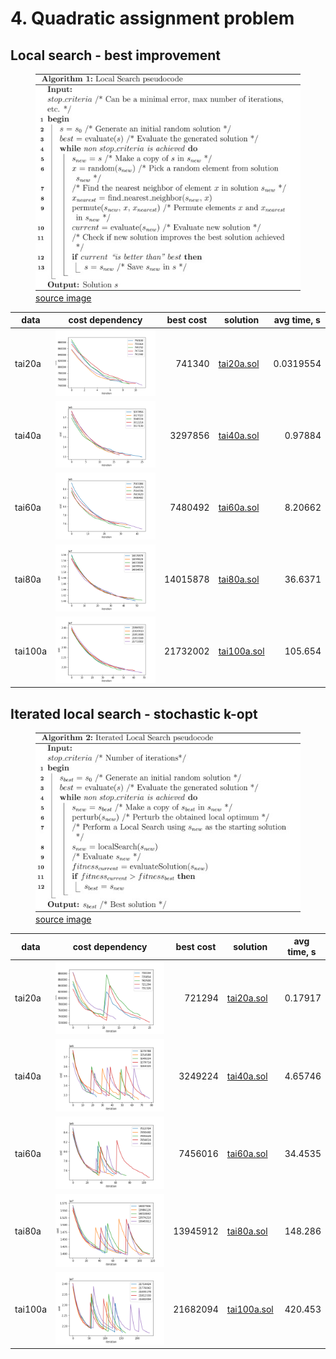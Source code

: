 # 4. Quadratic assignment problem

## Local search - best improvement

<figure class = "ls">
	<img src="ls.jpg" alt="ls">
	<figcaption><a href="https://doi.org/10.1016/B978-0-12-822844-9.00005-0">source image</a></figcaption>
</figure>

<table class="table table-bordered table-hover table-condensed">
<thead><tr><th title="Field #1">data</th>
<th title="Field #2">cost dependency</th>
<th title="Field #3">best cost</th>
<th title="Field #4">solution</th>
<th title="Field #5">avg time, s</th>
</tr></thead>
<tbody><tr>
<td>tai20a</td>
<td><img src="test_results/ls/tai20a.png" alt="tai20a"></td>
<td align="right">741340</td>
<td><a href="test_results/ls/tai20a.sol">tai20a.sol</a></td>
<td align="right">0.0319554</td>
</tr>
<tr>
<td>tai40a</td>
<td><img src="test_results/ls/tai40a.png" alt="tai40a"></td>
<td align="right">3297856</td>
<td><a href="test_results/ls/tai40a.sol">tai40a.sol</a></td>
<td align="right">0.97884</td>
</tr>
<tr>
<td>tai60a</td>
<td><img src="test_results/ls/tai60a.png" alt="tai60a"></td>
<td align="right">7480492</td>
<td><a href="test_results/ls/tai60a.sol">tai60a.sol</a></td>
<td align="right">8.20662</td>
</tr>
<tr>
<td>tai80a</td>
<td><img src="test_results/ls/tai80a.png" alt="tai80a"></td>
<td align="right">14015878</td>
<td><a href="test_results/ls/tai80a.sol">tai80a.sol</a></td>
<td align="right">36.6371</td>
</tr>
<tr>
<td>tai100a</td>
<td><img src="test_results/ls/tai100a.png" alt="tai100a"></td>
<td align="right">21732002</td>
<td><a href="test_results/ls/tai100a.sol">tai100a.sol</a></td>
<td align="right">105.654</td>
</tr>
</tbody></table>

## Iterated local search - stochastic k-opt

<figure class = "ils">
	<img src="ils.jpg" alt="ils">
	<figcaption><a href="https://doi.org/10.1016/B978-0-12-822844-9.00005-0">source image</a></figcaption>
</figure>

<table class="table table-bordered table-hover table-condensed">
<thead><tr><th title="Field #1">data</th>
<th title="Field #2">cost dependency</th>
<th title="Field #4">best cost</th>
<th title="Field #3">solution</th>
<th title="Field #5">avg time, s</th>
</tr></thead>
<tbody><tr>
<td>tai20a</td>
<td><img src="test_results/ils/tai20a.png" alt="tai20a"></td>
<td align="right">721294</td>
<td><a href="test_results/ils/tai20a.sol">tai20a.sol</a></td>
<td align="right">0.17917</td>
</tr>
<tr>
<td>tai40a</td>
<td><img src="test_results/ils/tai40a.png" alt="tai40a"></td>
<td align="right">3249224</td>
<td><a href="test_results/ils/tai40a.sol">tai40a.sol</a></td>
<td align="right">4.65746</td>
</tr>
<tr>
<td>tai60a</td>
<td><img src="test_results/ils/tai60a.png" alt="tai60a"></td>
<td align="right">7456016</td>
<td><a href="test_results/ils/tai60a.sol">tai60a.sol</a></td>
<td align="right">34.4535</td>
</tr>
<tr>
<td>tai80a</td>
<td><img src="test_results/ils/tai80a.png" alt="tai80a"></td>
<td align="right">13945912</td>
<td><a href="test_results/ils/tai80a.sol">tai80a.sol</a></td>
<td align="right">148.286</td>
</tr>
<tr>
<td>tai100a</td>
<td><img src="test_results/ils/tai100a.png" alt="tai100a"></td>
<td align="right">21682094</td>
<td><a href="test_results/ils/tai100a.sol">tai100a.sol</a></td>
<td align="right">420.453</td>
</tr>
</tbody></table>
